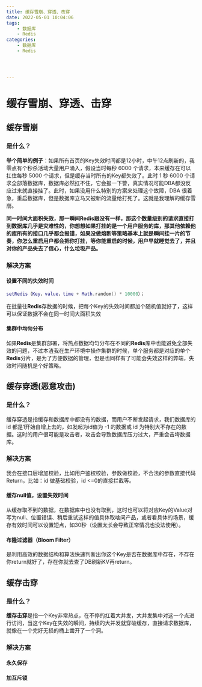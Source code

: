 ```yaml
---
title: 缓存雪崩、穿透、击穿
date: 2022-05-01 10:04:06
tags: 
	- 数据库
	- Redis
categories:
	- 数据库
	- Redis




---
```


# 缓存雪崩、穿透、击穿

## 缓存雪崩

### 是什么？

**举个简单的例子**：如果所有首页的Key失效时间都是12小时，中午12点刷新的，我零点有个秒杀活动大量用户涌入，假设当时每秒 6000 个请求，本来缓存在可以扛住每秒 5000 个请求，但是缓存当时所有的Key都失效了。此时 1 秒 6000 个请求全部落数据库，数据库必然扛不住，它会报一下警，真实情况可能DBA都没反应过来就直接挂了。此时，如果没用什么特别的方案来处理这个故障，DBA 很着急，重启数据库，但是数据库立马又被新的流量给打死了。这就是我理解的缓存雪崩。

**同一时间大面积失效，那一瞬间Redis跟没有一样，那这个数量级别的请求直接打到数据库几乎是灾难性的，你想想如果打挂的是一个用户服务的库，那其他依赖他的库所有的接口几乎都会报错，如果没做熔断等策略基本上就是瞬间挂一片的节奏，你怎么重启用户都会把你打挂，等你能重启的时候，用户早就睡觉去了，并且对你的产品失去了信心，什么垃圾产品。**

<!-- more -->

### 解决方案

#### 设置不同的失效时间

~~~lua
setRedis（Key，value，time + Math.random() * 10000）；
~~~

在批量往**Redis**存数据的时候，把每个Key的失效时间都加个随机值就好了，这样可以保证数据不会在同一时间大面积失效

#### 集群中均匀分布

如果**Redis**是集群部署，将热点数据均匀分布在不同的**Redis**库中也能避免全部失效的问题，不过本渣我在生产环境中操作集群的时候，单个服务都是对应的单个**Redis**分片，是为了方便数据的管理，但是也同样有了可能会失效这样的弊端，失效时间随机是个好策略。

## 缓存穿透(恶意攻击)

### 是什么？

缓存穿透是指缓存和数据库中都没有的数据，而用户不断发起请求，我们数据库的 id 都是1开始自增上去的，如发起为id值为 -1 的数据或 id 为特别大不存在的数据。这时的用户很可能是攻击者，攻击会导致数据库压力过大，严重会击垮数据库。

### 解决方案

我会在接口层增加校验，比如用户鉴权校验，参数做校验，不合法的参数直接代码Return，比如：id 做基础校验，id <=0的直接拦截等。

#### 缓存null值，设置失效时间

从缓存取不到的数据，在数据库中也没有取到，这时也可以将对应Key的Value对写为null、位置错误、稍后重试这样的值具体取啥问产品，或者看具体的场景，缓存有效时间可以设置短点，如30秒（设置太长会导致正常情况也没法使用）。

#### 布隆过滤器（Bloom Filter）

是利用高效的数据结构和算法快速判断出你这个Key是否在数据库中存在，不存在你return就好了，存在你就去查了DB刷新KV再return。

## 缓存击穿

### 是什么？

**缓存击穿**是指一个Key非常热点，在不停的扛着大并发，大并发集中对这一个点进行访问，当这个Key在失效的瞬间，持续的大并发就穿破缓存，直接请求数据库，就像在一个完好无损的桶上凿开了一个洞。

### 解决方案

#### 永久保存

#### 加互斥锁